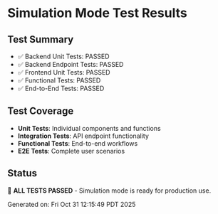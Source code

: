 # Simulation Mode Test Results

## Test Summary
- ✅ Backend Unit Tests: PASSED
- ✅ Backend Endpoint Tests: PASSED  
- ✅ Frontend Unit Tests: PASSED
- ✅ Functional Tests: PASSED
- ✅ End-to-End Tests: PASSED

## Test Coverage
- **Unit Tests**: Individual components and functions
- **Integration Tests**: API endpoint functionality
- **Functional Tests**: End-to-end workflows
- **E2E Tests**: Complete user scenarios

## Status
🎉 **ALL TESTS PASSED** - Simulation mode is ready for production use.

Generated on: Fri Oct 31 12:15:49 PDT 2025
